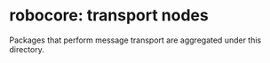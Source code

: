 # robocore: transport nodes

Packages that perform message transport are aggregated under this directory.
